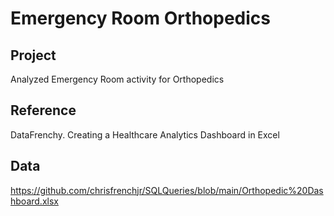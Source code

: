# Emergency Room Orthopedics

## Project
Analyzed Emergency Room activity for Orthopedics

## Reference
DataFrenchy. Creating a Healthcare Analytics Dashboard in Excel

## Data
https://github.com/chrisfrenchjr/SQLQueries/blob/main/Orthopedic%20Dashboard.xlsx

